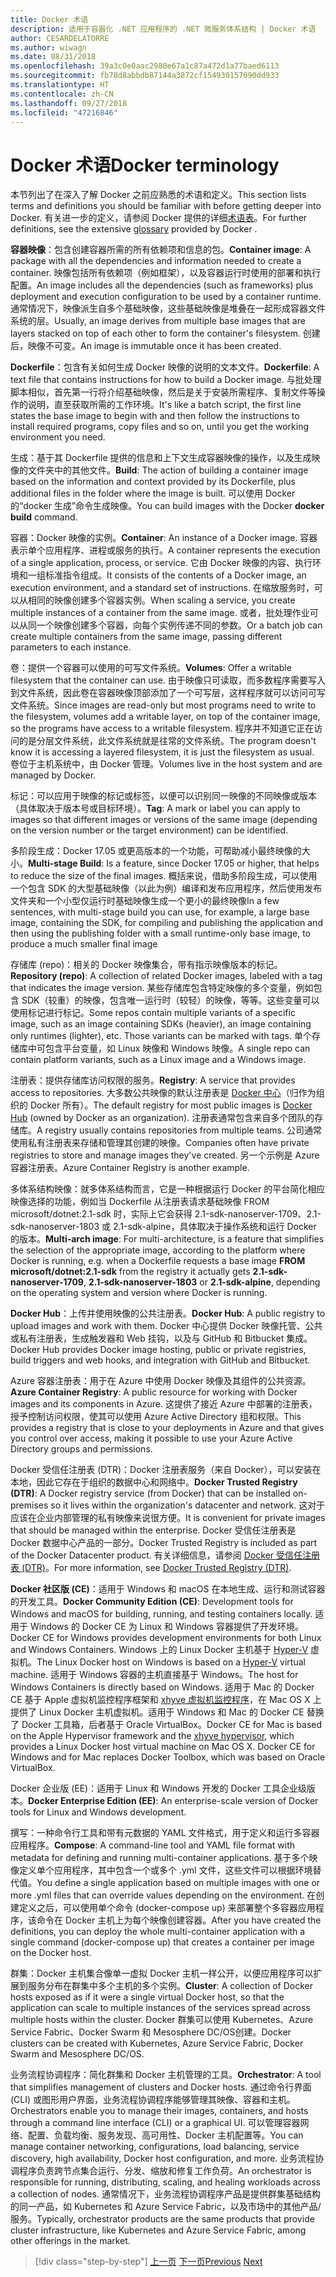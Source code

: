 ```yaml
---
title: Docker 术语
description: 适用于容器化 .NET 应用程序的 .NET 微服务体系结构 | Docker 术语
author: CESARDELATORRE
ms.author: wiwagn
ms.date: 08/31/2018
ms.openlocfilehash: 39a3c0e0aac2980e67a1c87a472d1a77baed6113
ms.sourcegitcommit: fb78d8abbdb87144a3872cf154930157090dd933
ms.translationtype: HT
ms.contentlocale: zh-CN
ms.lasthandoff: 09/27/2018
ms.locfileid: "47216846"
---
```

# <a name="docker-terminology"></a><span data-ttu-id="99542-103">Docker 术语</span><span class="sxs-lookup"><span data-stu-id="99542-103">Docker terminology</span></span>

<span data-ttu-id="99542-104">本节列出了在深入了解 Docker 之前应熟悉的术语和定义。</span><span class="sxs-lookup"><span data-stu-id="99542-104">This section lists terms and definitions you should be familiar with before getting deeper into Docker.</span></span> <span data-ttu-id="99542-105">有关进一步的定义，请参阅 Docker 提供的详细[术语表](https://docs.docker.com/glossary/)。</span><span class="sxs-lookup"><span data-stu-id="99542-105">For further definitions, see the extensive [glossary](https://docs.docker.com/glossary/) provided by Docker .</span></span>

<span data-ttu-id="99542-106">**容器映像**：包含创建容器所需的所有依赖项和信息的包。</span><span class="sxs-lookup"><span data-stu-id="99542-106">**Container image**: A package with all the dependencies and information needed to create a container.</span></span> <span data-ttu-id="99542-107">映像包括所有依赖项（例如框架），以及容器运行时使用的部署和执行配置。</span><span class="sxs-lookup"><span data-stu-id="99542-107">An image includes all the dependencies (such as frameworks) plus deployment and execution configuration to be used by a container runtime.</span></span> <span data-ttu-id="99542-108">通常情况下，映像派生自多个基础映像，这些基础映像是堆叠在一起形成容器文件系统的层。</span><span class="sxs-lookup"><span data-stu-id="99542-108">Usually, an image derives from multiple base images that are layers stacked on top of each other to form the container's filesystem.</span></span> <span data-ttu-id="99542-109">创建后，映像不可变。</span><span class="sxs-lookup"><span data-stu-id="99542-109">An image is immutable once it has been created.</span></span>

<span data-ttu-id="99542-110">**Dockerfile**：包含有关如何生成 Docker 映像的说明的文本文件。</span><span class="sxs-lookup"><span data-stu-id="99542-110">**Dockerfile**: A text file that contains instructions for how to build a Docker image.</span></span> <span data-ttu-id="99542-111">与批处理脚本相似，首先第一行将介绍基础映像，然后是关于安装所需程序、复制文件等操作的说明，直至获取所需的工作环境。</span><span class="sxs-lookup"><span data-stu-id="99542-111">It's like a batch script, the first line states the base image to begin with and then follow the instructions to install required programs, copy files and so on, until you get the working environment you need.</span></span>

<span data-ttu-id="99542-112">生成：基于其 Dockerfile 提供的信息和上下文生成容器映像的操作，以及生成映像的文件夹中的其他文件。</span><span class="sxs-lookup"><span data-stu-id="99542-112">**Build**: The action of building a container image based on the information and context provided by its Dockerfile, plus additional files in the folder where the image is built.</span></span> <span data-ttu-id="99542-113">可以使用 Docker 的“docker 生成”命令生成映像。</span><span class="sxs-lookup"><span data-stu-id="99542-113">You can build images with the Docker **docker build** command.</span></span> 

<span data-ttu-id="99542-114">容器：Docker 映像的实例。</span><span class="sxs-lookup"><span data-stu-id="99542-114">**Container**: An instance of a Docker image.</span></span> <span data-ttu-id="99542-115">容器表示单个应用程序、进程或服务的执行。</span><span class="sxs-lookup"><span data-stu-id="99542-115">A container represents the execution of a single application, process, or service.</span></span> <span data-ttu-id="99542-116">它由 Docker 映像的内容、执行环境和一组标准指令组成。</span><span class="sxs-lookup"><span data-stu-id="99542-116">It consists of the contents of a Docker image, an execution environment, and a standard set of instructions.</span></span> <span data-ttu-id="99542-117">在缩放服务时，可以从相同的映像创建多个容器实例。</span><span class="sxs-lookup"><span data-stu-id="99542-117">When scaling a service, you create multiple instances of a container from the same image.</span></span> <span data-ttu-id="99542-118">或者，批处理作业可以从同一个映像创建多个容器，向每个实例传递不同的参数。</span><span class="sxs-lookup"><span data-stu-id="99542-118">Or a batch job can create multiple containers from the same image, passing different parameters to each instance.</span></span>

<span data-ttu-id="99542-119">卷：提供一个容器可以使用的可写文件系统。</span><span class="sxs-lookup"><span data-stu-id="99542-119">**Volumes**: Offer a writable filesystem that the container can use.</span></span> <span data-ttu-id="99542-120">由于映像只可读取，而多数程序需要写入到文件系统，因此卷在容器映像顶部添加了一个可写层，这样程序就可以访问可写文件系统。</span><span class="sxs-lookup"><span data-stu-id="99542-120">Since images are read-only but most programs need to write to the filesystem, volumes add a writable layer, on top of the container image, so the programs have access to a writable filesystem.</span></span> <span data-ttu-id="99542-121">程序并不知道它正在访问的是分层文件系统，此文件系统就是往常的文件系统。</span><span class="sxs-lookup"><span data-stu-id="99542-121">The program doesn't know it is accessing a layered filesystem, it is just the filesystem as usual.</span></span> <span data-ttu-id="99542-122">卷位于主机系统中，由 Docker 管理。</span><span class="sxs-lookup"><span data-stu-id="99542-122">Volumes live in the host system and are managed by Docker.</span></span>

<span data-ttu-id="99542-123">标记：可以应用于映像的标记或标签，以便可以识别同一映像的不同映像或版本（具体取决于版本号或目标环境）。</span><span class="sxs-lookup"><span data-stu-id="99542-123">**Tag**: A mark or label you can apply to images so that different images or versions of the same image (depending on the version number or the target environment) can be identified.</span></span>

<span data-ttu-id="99542-124">多阶段生成：Docker 17.05 或更高版本的一个功能，可帮助减小最终映像的大小。</span><span class="sxs-lookup"><span data-stu-id="99542-124">**Multi-stage Build**: Is a feature, since Docker 17.05 or higher, that helps to reduce the size of the final images.</span></span> <span data-ttu-id="99542-125">概括来说，借助多阶段生成，可以使用一个包含 SDK 的大型基础映像（以此为例）编译和发布应用程序，然后使用发布文件夹和一个小型仅运行时基础映像生成一个更小的最终映像</span><span class="sxs-lookup"><span data-stu-id="99542-125">In a few sentences, with multi-stage build you can use, for example, a large base image, containing the SDK, for compiling and publishing the application and then using the publishing folder with a small runtime-only base image, to produce a much smaller final image</span></span>

<span data-ttu-id="99542-126">存储库 (repo)：相关的 Docker 映像集合，带有指示映像版本的标记。</span><span class="sxs-lookup"><span data-stu-id="99542-126">**Repository (repo)**: A collection of related Docker images, labeled with a tag that indicates the image version.</span></span> <span data-ttu-id="99542-127">某些存储库包含特定映像的多个变量，例如包含 SDK（较重）的映像，包含唯一运行时（较轻）的映像，等等。这些变量可以使用标记进行标记。</span><span class="sxs-lookup"><span data-stu-id="99542-127">Some repos contain multiple variants of a specific image, such as an image containing SDKs (heavier), an image containing only runtimes (lighter), etc. Those variants can be marked with tags.</span></span> <span data-ttu-id="99542-128">单个存储库中可包含平台变量，如 Linux 映像和 Windows 映像。</span><span class="sxs-lookup"><span data-stu-id="99542-128">A single repo can contain platform variants, such as a Linux image and a Windows image.</span></span>

<span data-ttu-id="99542-129">注册表：提供存储库访问权限的服务。</span><span class="sxs-lookup"><span data-stu-id="99542-129">**Registry**: A service that provides access to repositories.</span></span> <span data-ttu-id="99542-130">大多数公共映像的默认注册表是 [Docker 中心](https://hub.docker.com/)（归作为组织的 Docker 所有）。</span><span class="sxs-lookup"><span data-stu-id="99542-130">The default registry for most public images is [Docker Hub](https://hub.docker.com/) (owned by Docker as an organization).</span></span> <span data-ttu-id="99542-131">注册表通常包含来自多个团队的存储库。</span><span class="sxs-lookup"><span data-stu-id="99542-131">A registry usually contains repositories from multiple teams.</span></span> <span data-ttu-id="99542-132">公司通常使用私有注册表来存储和管理其创建的映像。</span><span class="sxs-lookup"><span data-stu-id="99542-132">Companies often have private registries to store and manage images they've created.</span></span> <span data-ttu-id="99542-133">另一个示例是 Azure 容器注册表。</span><span class="sxs-lookup"><span data-stu-id="99542-133">Azure Container Registry is another example.</span></span>

<span data-ttu-id="99542-134">多体系结构映像：就多体系结构而言，它是一种根据运行 Docker 的平台简化相应映像选择的功能，例如当 Dockerfile 从注册表请求基础映像 FROM microsoft/dotnet:2.1-sdk 时，实际上它会获得 2.1-sdk-nanoserver-1709、2.1-sdk-nanoserver-1803 或 2.1-sdk-alpine，具体取决于操作系统和运行 Docker 的版本。</span><span class="sxs-lookup"><span data-stu-id="99542-134">**Multi-arch image**: For multi-architecture, is a feature that simplifies the selection of the appropriate image, according to the platform where Docker is running, e.g. when a Dockerfile requests a base image **FROM microsoft/dotnet:2.1-sdk** from the registry it actually gets **2.1-sdk-nanoserver-1709**, **2.1-sdk-nanoserver-1803** or **2.1-sdk-alpine**, depending on the operating system and version where Docker is running.</span></span>

<span data-ttu-id="99542-135">**Docker Hub**：上传并使用映像的公共注册表。</span><span class="sxs-lookup"><span data-stu-id="99542-135">**Docker Hub**: A public registry to upload images and work with them.</span></span> <span data-ttu-id="99542-136">Docker 中心提供 Docker 映像托管、公共或私有注册表，生成触发器和 Web 挂钩，以及与 GitHub 和 Bitbucket 集成。</span><span class="sxs-lookup"><span data-stu-id="99542-136">Docker Hub provides Docker image hosting, public or private registries, build triggers and web hooks, and integration with GitHub and Bitbucket.</span></span>

<span data-ttu-id="99542-137">Azure 容器注册表：用于在 Azure 中使用 Docker 映像及其组件的公共资源。</span><span class="sxs-lookup"><span data-stu-id="99542-137">**Azure Container Registry**: A public resource for working with Docker images and its components in Azure.</span></span> <span data-ttu-id="99542-138">这提供了接近 Azure 中部署的注册表，授予控制访问权限，使其可以使用 Azure Active Directory 组和权限。</span><span class="sxs-lookup"><span data-stu-id="99542-138">This provides a registry that is close to your deployments in Azure and that gives you control over access, making it possible to use your Azure Active Directory groups and permissions.</span></span>

<span data-ttu-id="99542-139">Docker 受信任注册表 (DTR)：Docker 注册表服务（来自 Docker），可以安装在本地，因此它存在于组织的数据中心和网络中。</span><span class="sxs-lookup"><span data-stu-id="99542-139">**Docker Trusted Registry (DTR)**: A Docker registry service (from Docker) that can be installed on-premises so it lives within the organization's datacenter and network.</span></span> <span data-ttu-id="99542-140">这对于应该在企业内部管理的私有映像来说很方便。</span><span class="sxs-lookup"><span data-stu-id="99542-140">It is convenient for private images that should be managed within the enterprise.</span></span> <span data-ttu-id="99542-141">Docker 受信任注册表是 Docker 数据中心产品的一部分。</span><span class="sxs-lookup"><span data-stu-id="99542-141">Docker Trusted Registry is included as part of the Docker Datacenter product.</span></span> <span data-ttu-id="99542-142">有关详细信息，请参阅 [Docker 受信任注册表 (DTR)](https://docs.docker.com/docker-trusted-registry/overview/)。</span><span class="sxs-lookup"><span data-stu-id="99542-142">For more information, see [Docker Trusted Registry (DTR)](https://docs.docker.com/docker-trusted-registry/overview/).</span></span>

<span data-ttu-id="99542-143">**Docker 社区版 (CE)**：适用于 Windows 和 macOS 在本地生成、运行和测试容器的开发工具。</span><span class="sxs-lookup"><span data-stu-id="99542-143">**Docker Community Edition (CE)**: Development tools for Windows and macOS for building, running, and testing containers locally.</span></span> <span data-ttu-id="99542-144">适用于 Windows 的 Docker CE 为 Linux 和 Windows 容器提供了开发环境。</span><span class="sxs-lookup"><span data-stu-id="99542-144">Docker CE for Windows provides development environments for both Linux and Windows Containers.</span></span> <span data-ttu-id="99542-145">Windows 上的 Linux Docker 主机基于 [Hyper-V](https://www.microsoft.com/cloud-platform/server-virtualization) 虚拟机。</span><span class="sxs-lookup"><span data-stu-id="99542-145">The Linux Docker host on Windows is based on a [Hyper-V](https://www.microsoft.com/cloud-platform/server-virtualization) virtual machine.</span></span> <span data-ttu-id="99542-146">适用于 Windows 容器的主机直接基于 Windows。</span><span class="sxs-lookup"><span data-stu-id="99542-146">The host for Windows Containers is directly based on Windows.</span></span> <span data-ttu-id="99542-147">适用于 Mac 的 Docker CE 基于 Apple 虚拟机监控程序框架和 [xhyve 虚拟机监控程序](https://github.com/mist64/xhyve)，在 Mac OS X 上提供了 Linux Docker 主机虚拟机。适用于 Windows 和 Mac 的 Docker CE 替换了 Docker 工具箱，后者基于 Oracle VirtualBox。</span><span class="sxs-lookup"><span data-stu-id="99542-147">Docker CE for Mac is based on the Apple Hypervisor framework and the [xhyve hypervisor](https://github.com/mist64/xhyve), which provides a Linux Docker host virtual machine on Mac OS X. Docker CE for Windows and for Mac replaces Docker Toolbox, which was based on Oracle VirtualBox.</span></span>

<span data-ttu-id="99542-148">Docker 企业版 (EE)：适用于 Linux 和 Windows 开发的 Docker 工具企业级版本。</span><span class="sxs-lookup"><span data-stu-id="99542-148">**Docker Enterprise Edition (EE)**: An enterprise-scale version of Docker tools for Linux and Windows development.</span></span>

<span data-ttu-id="99542-149">撰写：一种命令行工具和带有元数据的 YAML 文件格式，用于定义和运行多容器应用程序。</span><span class="sxs-lookup"><span data-stu-id="99542-149">**Compose**: A command-line tool and YAML file format with metadata for defining and running multi-container applications.</span></span> <span data-ttu-id="99542-150">基于多个映像定义单个应用程序，其中包含一个或多个 .yml 文件，这些文件可以根据环境替代值。</span><span class="sxs-lookup"><span data-stu-id="99542-150">You define a single application based on multiple images with one or more .yml files that can override values depending on the environment.</span></span> <span data-ttu-id="99542-151">在创建定义之后，可以使用单个命令 (docker-compose up) 来部署整个多容器应用程序，该命令在 Docker 主机上为每个映像创建容器。</span><span class="sxs-lookup"><span data-stu-id="99542-151">After you have created the definitions, you can deploy the whole multi-container application with a single command (docker-compose up) that creates a container per image on the Docker host.</span></span>

<span data-ttu-id="99542-152">群集：Docker 主机集合像单一虚拟 Docker 主机一样公开，以便应用程序可以扩展到服务分布在群集中多个主机的多个实例。</span><span class="sxs-lookup"><span data-stu-id="99542-152">**Cluster**: A collection of Docker hosts exposed as if it were a single virtual Docker host, so that the application can scale to multiple instances of the services spread across multiple hosts within the cluster.</span></span> <span data-ttu-id="99542-153">Docker 群集可以使用 Kubernetes、Azure Service Fabric、Docker Swarm 和 Mesosphere DC/OS创建。</span><span class="sxs-lookup"><span data-stu-id="99542-153">Docker clusters can be created with Kubernetes, Azure Service Fabric, Docker Swarm and Mesosphere DC/OS.</span></span>

<span data-ttu-id="99542-154">业务流程协调程序：简化群集和 Docker 主机管理的工具。</span><span class="sxs-lookup"><span data-stu-id="99542-154">**Orchestrator**: A tool that simplifies management of clusters and Docker hosts.</span></span> <span data-ttu-id="99542-155">通过命令行界面 (CLI) 或图形用户界面，业务流程协调程序能够管理其映像、容器和主机。</span><span class="sxs-lookup"><span data-stu-id="99542-155">Orchestrators enable you to manage their images, containers, and hosts through a command line interface (CLI) or a graphical UI.</span></span> <span data-ttu-id="99542-156">可以管理容器网络、配置、负载均衡、服务发现、高可用性、Docker 主机配置等。</span><span class="sxs-lookup"><span data-stu-id="99542-156">You can manage container networking, configurations, load balancing, service discovery, high availability, Docker host configuration, and more.</span></span> <span data-ttu-id="99542-157">业务流程协调程序负责跨节点集合运行、分发、缩放和修复工作负荷。</span><span class="sxs-lookup"><span data-stu-id="99542-157">An orchestrator is responsible for running, distributing, scaling, and healing workloads across a collection of nodes.</span></span> <span data-ttu-id="99542-158">通常情况下，业务流程协调程序产品是提供群集基础结构的同一产品，如 Kubernetes 和 Azure Service Fabric，以及市场中的其他产品/服务。</span><span class="sxs-lookup"><span data-stu-id="99542-158">Typically, orchestrator products are the same products that provide cluster infrastructure, like Kubernetes and Azure Service Fabric, among other offerings in the market.</span></span> 


>[!div class="step-by-step"]
<span data-ttu-id="99542-159">[上一页](docker-defined.md)
[下一页](docker-containers-images-registries.md)</span><span class="sxs-lookup"><span data-stu-id="99542-159">[Previous](docker-defined.md)
[Next](docker-containers-images-registries.md)</span></span>
